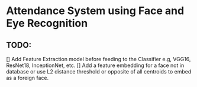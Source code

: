 # Attendance System using Face and Eye Recognition

## TODO:
[] Add Feature Extraction model before feeding to the Classifier e.g, VGG16, ResNet18, InceptionNet, etc.
[] Add a feature embedding for a face not in database or use L2 distance threshold or opposite of all centroids to embed as a foreign face.
